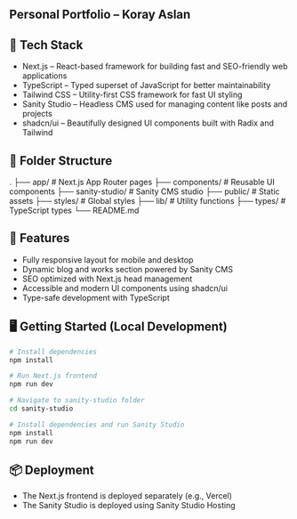 ## Personal Portfolio – Koray Aslan

## 🔧 Tech Stack

- Next.js – React-based framework for building fast and SEO-friendly web applications
- TypeScript – Typed superset of JavaScript for better maintainability
- Tailwind CSS – Utility-first CSS framework for fast UI styling
- Sanity Studio – Headless CMS used for managing content like posts and projects
- shadcn/ui – Beautifully designed UI components built with Radix and Tailwind

## 📁 Folder Structure

.
├── app/ # Next.js App Router pages
├── components/ # Reusable UI components
├── sanity-studio/ # Sanity CMS studio
├── public/ # Static assets
├── styles/ # Global styles
├── lib/ # Utility functions
├── types/ # TypeScript types
└── README.md

## 🚀 Features

- Fully responsive layout for mobile and desktop
- Dynamic blog and works section powered by Sanity CMS
- SEO optimized with Next.js head management
- Accessible and modern UI components using shadcn/ui
- Type-safe development with TypeScript

## 🖥️ Getting Started (Local Development)

```bash
# Install dependencies
npm install

# Run Next.js frontend
npm run dev

# Navigate to sanity-studio folder
cd sanity-studio

# Install dependencies and run Sanity Studio
npm install
npm run dev
```

## 📦 Deployment

- The Next.js frontend is deployed separately (e.g., Vercel)
- The Sanity Studio is deployed using Sanity Studio Hosting
